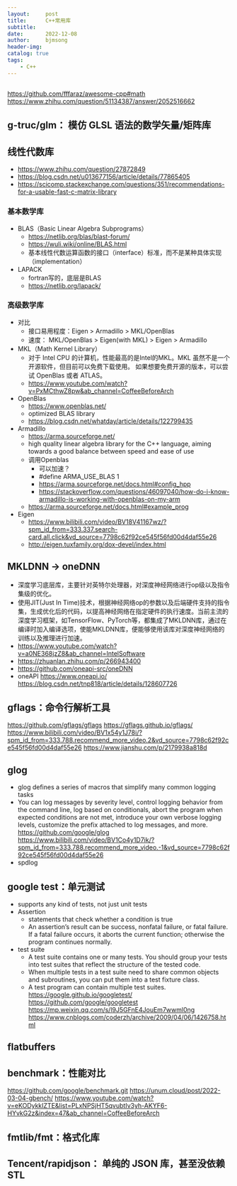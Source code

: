 ```yaml
---
layout:     post
title:      C++常用库
subtitle:   
date:       2022-12-08
author:     bjmsong
header-img: 
catalog: true
tags:
    - C++
---
```

##
https://github.com/fffaraz/awesome-cpp#math
https://www.zhihu.com/question/51134387/answer/2052516662

## g-truc/glm： 模仿 GLSL 语法的数学矢量/矩阵库

## 线性代数库
- https://www.zhihu.com/question/27872849
- https://blog.csdn.net/u013677156/article/details/77865405
- https://scicomp.stackexchange.com/questions/351/recommendations-for-a-usable-fast-c-matrix-library
### 基本数学库
- BLAS（Basic Linear Algebra Subprograms）
    - https://netlib.org/blas/blast-forum/
    - https://wuli.wiki/online/BLAS.html
    - 基本线性代数运算函数的接口（interface）标准，而不是某种具体实现（implementation）
- LAPACK
    - fortran写的，底层是BLAS
    - https://netlib.org/lapack/

### 高级数学库
- 对比
    - 接口易用程度：Eigen > Armadillo > MKL/OpenBlas
    - 速度： MKL/OpenBlas > Eigen(with MKL) > Eigen > Armadillo
- MKL（Math Kernel Library）
    - 对于 Intel CPU 的计算机，性能最高的是Intel的MKL。MKL 虽然不是一个开源软件，但目前可以免费下载使用。 如果想要免费开源的版本，可以尝试 OpenBlas 或者 ATLAS。
    - https://www.youtube.com/watch?v=PxMCthwZ8pw&ab_channel=CoffeeBeforeArch
- OpenBlas
    - https://www.openblas.net/
    - optimized BLAS library
    - https://blog.csdn.net/whatday/article/details/122799435
- Armadillo
    - https://arma.sourceforge.net/
    - high quality linear algebra library for the C++ language, aiming towards a good balance between speed and ease of use
    - 调用Openblas
        - 可以加速？
        - #define ARMA_USE_BLAS 1
        - https://arma.sourceforge.net/docs.html#config_hpp
        - https://stackoverflow.com/questions/46097040/how-do-i-know-armadillo-is-working-with-openblas-on-my-arm
    - https://arma.sourceforge.net/docs.html#example_prog
- Eigen
    - https://www.bilibili.com/video/BV18V41167wz/?spm_id_from=333.337.search-card.all.click&vd_source=7798c62f92ce545f56fd00d4daf55e26
    - http://eigen.tuxfamily.org/dox-devel/index.html

## MKLDNN -> oneDNN
- 深度学习底层库，主要针对英特尔处理器，对深度神经网络进行op级以及指令集级的优化。
- 使用JIT(Just In Time)技术，根据神经网络op的参数以及后端硬件支持的指令集，生成优化后的代码，以提高神经网络在指定硬件的执行速度。当前主流的深度学习框架，如TensorFlow、PyTorch等，都集成了MKLDNN库，通过在编译时加入编译选项，使能MKLDNN库，便能够使用该库对深度神经网络的训练以及推理进行加速。
- https://www.youtube.com/watch?v=a0NE368jzZ8&ab_channel=IntelSoftware
- https://zhuanlan.zhihu.com/p/266943400
- https://github.com/oneapi-src/oneDNN
- oneAPI
https://www.oneapi.io/
https://blog.csdn.net/tnp818/article/details/128607726 


## gflags：命令行解析工具
https://github.com/gflags/gflags
https://gflags.github.io/gflags/
https://www.bilibili.com/video/BV1x54y1J78i/?spm_id_from=333.788.recommend_more_video.2&vd_source=7798c62f92ce545f56fd00d4daf55e26
https://www.jianshu.com/p/2179938a818d

## glog
- glog defines a series of macros that simplify many common logging tasks
- You can log messages by severity level, control logging behavior from the command line, log based on conditionals, abort the program when expected conditions are not met, introduce your own verbose logging levels, customize the prefix attached to log messages, and more.
https://github.com/google/glog
https://www.bilibili.com/video/BV1Co4y1D7ik/?spm_id_from=333.788.recommend_more_video.-1&vd_source=7798c62f92ce545f56fd00d4daf55e26
- spdlog

## google test：单元测试
- supports any kind of tests, not just unit tests
- Assertion
    - statements that check whether a condition is true
    - An assertion’s result can be success, nonfatal failure, or fatal failure. If a fatal failure occurs, it aborts the current function; otherwise the program continues normally.
- test suite
    - A test suite contains one or many tests. You should group your tests into test suites that reflect the structure of the tested code.
    - When multiple tests in a test suite need to share common objects and subroutines, you can put them into a test fixture class.
    - A test program can contain multiple test suites.
https://google.github.io/googletest/
https://github.com/google/googletest
https://mp.weixin.qq.com/s/l9J5GFnE4JouEm7wwml0ng
https://www.cnblogs.com/coderzh/archive/2009/04/06/1426758.html

## flatbuffers


## benchmark：性能对比
https://github.com/google/benchmark.git
https://unum.cloud/post/2022-03-04-gbench/
https://www.youtube.com/watch?v=eKODykkIZTE&list=PLxNPSjHT5qvubtIv3yh-AKYF6-HYvkG2z&index=47&ab_channel=CoffeeBeforeArch

## fmtlib/fmt：格式化库

## Tencent/rapidjson： 单纯的 JSON 库，甚至没依赖 STL
